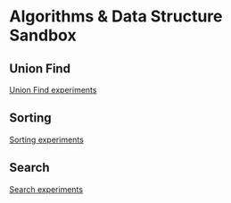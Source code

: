 # Algorithms & Data Structure Sandbox



## Union Find
[Union Find experiments](src/main/java/uf)

## Sorting
[Sorting experiments](src/main/java/sorting)

## Search
[Search experiments](src/main/java/searching)
